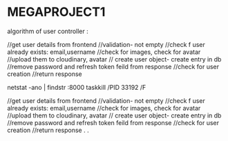 # MEGAPROJECT1

algorithm of user controller :

//get user details from frontend
//validation- not empty
//check f user already exists: email,username
//check for images, check for avatar
//upload them to cloudinary, avatar
// create user object- create entry in db
//remove password and refresh token feild from response
//check for user creation
//return response

netstat -ano | findstr :8000
taskkill /PID 33192 /F

//get user details from frontend
//validation- not empty
//check f user already exists: email,username
//check for images, check for avatar
//upload them to cloudinary, avatar
// create user object- create entry in db
//remove password and refresh token feild from response
//check for user creation
//return response
.
.
